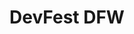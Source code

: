 ---
state: TX
region: DFW
title: DevFest DFW
event_url: https://www.linkedin.com/pulse/devfest-dfw-happening-feb-16-meet-learn-from-developer-stacy-devino/
start_date: 2019-02-16
cost: $30 & $15 for students!
topics: [ cloud, dataai, security ]
---